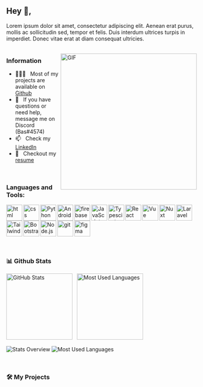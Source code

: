## Hey 👋,

Lorem ipsum dolor sit amet, consectetur adipiscing elit. Aenean erat purus, mollis ac sollicitudin sed, tempor et felis. Duis interdum ultrices turpis in imperdiet. Donec vitae erat at diam consequat ultricies.
<br/>
<br/>

<img align="right" alt="GIF" src="https://raw.githubusercontent.com/basvancleef/basvancleef/main/techstack.gif" width="360px"/>
  
### Information
 
- 👨🏻‍💻 &nbsp; Most of my projects are available on [Github](https://github.com/basvancleef?tab=repositories)
- 💬 &nbsp; If you have questions or need help, message me on Discord (Bas#4574)
- 📫 &nbsp; Check my [LinkedIn](https://www.linkedin.com/in/bas-van-cleef)
- 📝 &nbsp; Checkout my [resume](https://www.basvancleef.nl/resume)

<br>

### Languages and Tools:
<a href="https://html.com/" target="_blank"> <img align="left" src="https://raw.githubusercontent.com/rahul-jha98/github_readme_icons/main/language_and_tools/square/html/html.svg" alt="html" height="42px"/> </a> 
<a href="https://developer.mozilla.org/en-US/docs/Web/CSS" target="_blank"> <img align="left" src="https://raw.githubusercontent.com/rahul-jha98/github_readme_icons/main/language_and_tools/square/css/css.svg" alt="css" height="42px"/> </a> 
<a href="https://www.python.org" target="_blank"><img align="left" alt="Python" height ="42px" src="https://raw.githubusercontent.com/rahul-jha98/github_readme_icons/main/language_and_tools/square/python/python.svg"></a>
<a href="https://developer.android.com" target="_blank"> <img align="left" alt="Android" height ="42px" src="https://raw.githubusercontent.com/rahul-jha98/github_readme_icons/main/language_and_tools/square/android/android.svg"> </a>
<a href="https://firebase.google.com/" target="_blank"> <img align="left" src="https://raw.githubusercontent.com/rahul-jha98/github_readme_icons/main/language_and_tools/square/firebase/firebase.svg" alt="firebase" height ="42px"/> </a>
<a href="https://developer.mozilla.org/en-US/docs/Web/JavaScript" target="_blank"> <img align="left" alt="JavaScript" height ="42px"  src="https://raw.githubusercontent.com/rahul-jha98/github_readme_icons/main/language_and_tools/square/javascript/javascript.svg"> </a>
<a href="https://www.typescriptlang.org/" target="_blank"><img align="left" alt="Typescirpt" height ="42px" src="https://raw.githubusercontent.com/rahul-jha98/github_readme_icons/main/language_and_tools/square/typescript/typescript.svg"></a>
<a href="https://reactjs.org/" target="_blank"> <img align="left" alt="React" height ="42px" src="https://raw.githubusercontent.com/rahul-jha98/github_readme_icons/main/language_and_tools/square/react/react.svg"></a>
<a href="https://vuejs.org/" target="_blank"> <img align="left" alt="Vue" height ="42px" src="https://raw.githubusercontent.com/rahul-jha98/github_readme_icons/main/language_and_tools/square/vue/vue.svg"></a>
<a href="https://nuxtjs.org/" target="_blank"> <img align="left" alt="Nuxt" height ="42px" width="" src="https://upload.wikimedia.org/wikipedia/commons/thumb/a/ae/Nuxt_logo.svg/2560px-Nuxt_logo.svg.png"></a>
<a href="https://laravel.com/" target="_blank"> <img align="left" alt="Laravel" height ="42px" src="https://upload.wikimedia.org/wikipedia/commons/thumb/9/9a/Laravel.svg/1200px-Laravel.svg.png"></a>
<a href="https://tailwindcss.com/" target="_blank"> <img align="left" alt="Tailwind" height ="42px" src="https://avatars.githubusercontent.com/u/67109815?s=280&v=4"></a>
<a href="https://getbootstrap.com/" target="_blank"> <img align="left" alt="Bootstrap" height ="42px" src="https://raw.githubusercontent.com/rahul-jha98/github_readme_icons/main/language_and_tools/square/bootstrap/bootstrap.svg"></a>
<a href="https://nodejs.org" target="_blank"><img align="left" alt="Node.js" height ="42px" src="https://raw.githubusercontent.com/rahul-jha98/github_readme_icons/main/language_and_tools/square/node/node.svg"></a>
<a href="https://git-scm.com/" target="_blank"> <img src="https://raw.githubusercontent.com/rahul-jha98/github_readme_icons/main/language_and_tools/square/git-scm/git-scm.svg" align="left" alt="git" height='42px'/> </a>
<a href="https://www.figma.com/" target="_blank"> <img src="https://raw.githubusercontent.com/rahul-jha98/github_readme_icons/main/language_and_tools/square/figma/figma.svg" alt="figma" height='42px'/> </a>

<br>

### 📊 Github Stats
<p>
    <img height=175 alt="GitHub Stats" src="https://github-readme-stats.vercel.app/api?username=basvancleef&show_icons=true&count_private=true&theme=dark" />&nbsp;&nbsp;
    <img height=175 alt="Most Used Languages" src="https://github-readme-stats.vercel.app/api/top-langs/?username=basvancleef&layout=compact&theme=dark" />&nbsp;&nbsp;
</p>
  
![Stats Overview](https://github.com/basvancleef/github-stats-transparent/blob/output/generated/overview.svg)
![Most Used Languages](https://github.com/basvancleef/github-stats-transparent/blob/output/generated/languages.svg)

</a>

<br>

### 🛠️ My Projects
